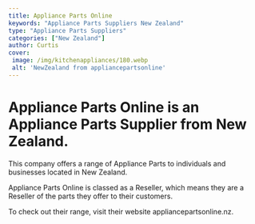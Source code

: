 ```yaml
---
title: Appliance Parts Online
keywords: "Appliance Parts Suppliers New Zealand"
type: "Appliance Parts Suppliers"
categories: ["New Zealand"]
author: Curtis
cover:
 image: /img/kitchenappliances/180.webp
 alt: 'NewZealand from appliancepartsonline'
---
```


# Appliance Parts Online is an Appliance Parts Supplier from New Zealand.

This company offers a range of Appliance Parts to individuals and businesses located in New Zealand.

Appliance Parts Online is classed as a Reseller, which means they are a Reseller of the parts they offer to their customers.

To check out their range, visit their website appliancepartsonline.nz.
